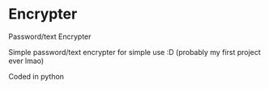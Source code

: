 # Encrypter

Password/text Encrypter

Simple password/text encrypter for simple use :D (probably my first project ever lmao)

Coded in python

